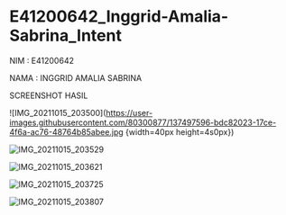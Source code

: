 # E41200642_Inggrid-Amalia-Sabrina_Intent

NIM : E41200642

NAMA : INGGRID AMALIA SABRINA

SCREENSHOT HASIL

![IMG_20211015_203500](https://user-images.githubusercontent.com/80300877/137497596-bdc82023-17ce-4f6a-ac76-48764b85abee.jpg {width=40px height=4s0px})

![IMG_20211015_203529](https://user-images.githubusercontent.com/80300877/137497600-73ee7600-7331-4b1e-b40d-b0a1dffafcdf.jpg)

![IMG_20211015_203621](https://user-images.githubusercontent.com/80300877/137497603-cb3b5b62-48d5-42b3-b34d-3ab29bf6ebe3.jpg)

![IMG_20211015_203725](https://user-images.githubusercontent.com/80300877/137497606-f2e48ba3-80a6-4e84-b919-b8369ad105d9.jpg)

![IMG_20211015_203807](https://user-images.githubusercontent.com/80300877/137497611-e5b235c7-9efe-4bab-a062-d09e33fb48bc.jpg)

